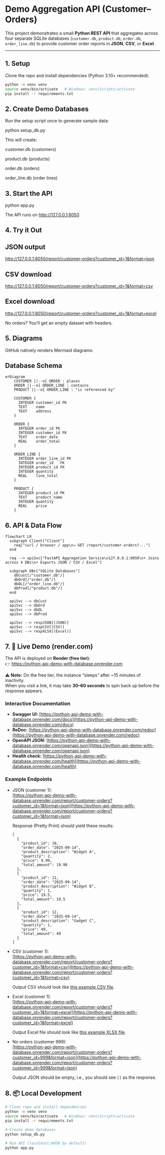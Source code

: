 # Demo Aggregation API (Customer–Orders)

This project demonstrates a small **Python REST API** that aggregates across
four separate SQLite databases (`customer.db`, `product.db`, `order.db`, `order_line.db`)
to provide customer order reports in **JSON**, **CSV**, or **Excel**.

---

## 1. Setup

Clone the repo and install dependencies (Python 3.10+ recommended):

```bash
python -m venv venv
source venv/bin/activate   # Windows: venv\Scripts\activate
pip install -r requirements.txt
```

## 2. Create Demo Databases

Run the setup script once to generate sample data:

python setup_db.py


This will create:

customer.db (customers)

product.db (products)

order.db (orders)

order_line.db (order lines)

## 3. Start the API
python app.py


The API runs on http://127.0.0.1:8050

## 4. Try it Out

## JSON output
http://127.0.0.1:8050/report/customer-orders?customer_id=1&format=json

## CSV download
http://127.0.0.1:8050/report/customer-orders?customer_id=1&format=csv

## Excel download
http://127.0.0.1:8050/report/customer-orders?customer_id=1&format=excel

No orders? You’ll get an empty dataset with headers.

## 5. Diagrams

GitHub natively renders Mermaid diagrams:

## Database Schema
```mermaid
erDiagram
    CUSTOMER ||--o{ ORDER : places
    ORDER ||--o{ ORDER_LINE : contains
    PRODUCT ||--o{ ORDER_LINE : "is referenced by"

    CUSTOMER {
      INTEGER customer_id PK
      TEXT    name
      TEXT    address
    }

    ORDER {
      INTEGER order_id PK
      INTEGER customer_id FK
      TEXT    order_date
      REAL    order_total
    }

    ORDER_LINE {
      INTEGER order_line_id PK
      INTEGER order_id   FK
      INTEGER product_id FK
      INTEGER quantity
      REAL    line_total
    }

    PRODUCT {
      INTEGER product_id PK
      TEXT    product_name
      INTEGER quantity
      REAL    price
    }
```

## 6. API & Data Flow

```mermaid
flowchart LR
  subgraph Client["Client"]
    req["curl / browser / app\n→ GET /report/customer-orders?..."]
  end

  req --> apiSvc["FastAPI Aggregation Service\n127.0.0.1:8050\n• Joins across 4 DBs\n• Exports JSON / CSV / Excel"]

  subgraph DBs["SQLite Databases"]
    dbCust[/"customer.db"/]
    dbOrd[/"order.db"/]
    dbOL[/"order_line.db"/]
    dbProd[/"product.db"/]
  end

  apiSvc --> dbCust
  apiSvc --> dbOrd
  apiSvc --> dbOL
  apiSvc --> dbProd

  apiSvc --> respJSON[(JSON)]
  apiSvc --> respCSV[(CSV)]
  apiSvc --> respXLSX[(Excel)]
```

## 7. 🚀 Live Demo (render.com)

The API is deployed on **Render (free tier)**:  
👉 https://python-api-demo-with-database.onrender.com

⚠️ **Note:** On the free tier, the instance “sleeps” after ~15 minutes of inactivity.  
When you visit a link, it may take **30–60 seconds** to spin back up before the response appears.

### Interactive Documentation
- **Swagger UI:** [https://python-api-demo-with-database.onrender.com/docs](https://python-api-demo-with-database.onrender.com/docs)  
- **ReDoc:** [https://python-api-demo-with-database.onrender.com/redoc](https://python-api-demo-with-database.onrender.com/redoc)  
- **OpenAPI JSON:** [https://python-api-demo-with-database.onrender.com/openapi.json](https://python-api-demo-with-database.onrender.com/openapi.json)  
- **Health check:** [https://python-api-demo-with-database.onrender.com/health](https://python-api-demo-with-database.onrender.com/health)  

### Example Endpoints
- JSON (customer 1):  
  [https://python-api-demo-with-database.onrender.com/report/customer-orders?customer_id=1&format=json](https://python-api-demo-with-database.onrender.com/report/customer-orders?customer_id=1&format=json)

    Response (Pretty Print) should yield these results:
    ```
    [
      {
        "product_id": 10,
        "order_date": "2025-09-14",
        "product_description": "Widget A",
        "quantity": 2,
        "price": 9.99,
        "total_amount": 19.98
      },
      {
        "product_id": 11,
        "order_date": "2025-09-14",
        "product_description": "Widget B",
        "quantity": 1,
        "price": 19.5,
        "total_amount": 19.5
      },
      {
        "product_id": 12,
        "order_date": "2025-09-14",
        "product_description": "Gadget C",
        "quantity": 1,
        "price": 49,
        "total_amount": 49
      }
    ]
    ```

- CSV (customer 1):  
  [https://python-api-demo-with-database.onrender.com/report/customer-orders?customer_id=1&format=csv](https://python-api-demo-with-database.onrender.com/report/customer-orders?customer_id=1&format=csv)

    Output CSV should look like [this example CSV file](sample-output/customer_1_orders.csv).

- Excel (customer 1):  
  [https://python-api-demo-with-database.onrender.com/report/customer-orders?customer_id=1&format=excel](https://python-api-demo-with-database.onrender.com/report/customer-orders?customer_id=1&format=excel)

    Output Excel file should look like [this example XLSX file](sample-output/customer_1_orders.xlsx).

- No orders (customer 999):  
  [https://python-api-demo-with-database.onrender.com/report/customer-orders?customer_id=999&format=json](https://python-api-demo-with-database.onrender.com/report/customer-orders?customer_id=999&format=json)

    Output JSON should be empty, i.e., you should see `[]` as the response.

## 8. 📦 Local Development

```bash
# Clone repo and install dependencies
python -m venv venv
source venv/bin/activate   # Windows: venv\Scripts\activate
pip install -r requirements.txt

# Create demo databases
python setup_db.py

# Run API (localhost:8050 by default)
python app.py
